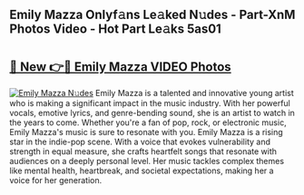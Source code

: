 ## Emily Mazza Onlyf𝚊ns Le𝚊ked N𝚞des - Part-XnM Photos Video - Hot Part Le𝚊ks 5as01

# <h2><a href="http://ab76993.deff.icu/?id=Emily+Mazza">🔗 New 👉🔴 Emily Mazza VIDEO Photos</a></h2>

[![Emily Mazza N𝚞des](https://i.imgur.com/rIISA9y.gif)](http://ab76993.deff.icu/?id=Emily+Mazza)
Emily Mazza is a talented and innovative young artist who is making a significant impact in the music industry. With her powerful vocals, emotive lyrics, and genre-bending sound, she is an artist to watch in the years to come. Whether you're a fan of pop, rock, or electronic music, Emily Mazza's music is sure to resonate with you. Emily Mazza is a rising star in the indie-pop scene. With a voice that evokes vulnerability and strength in equal measure, she crafts heartfelt songs that resonate with audiences on a deeply personal level. Her music tackles complex themes like mental health, heartbreak, and societal expectations, making her a voice for her generation.
